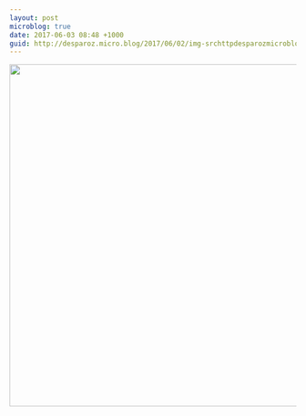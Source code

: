 ```yaml
---
layout: post
microblog: true
date: 2017-06-03 08:48 +1000
guid: http://desparoz.micro.blog/2017/06/02/img-srchttpdesparozmicrobloguploadseedjpg-width.html
---
```

<img src="http://desparoz.micro.blog/uploads/2017/4e18ed1964.jpg" width="600" height="600" style="height: auto" />
